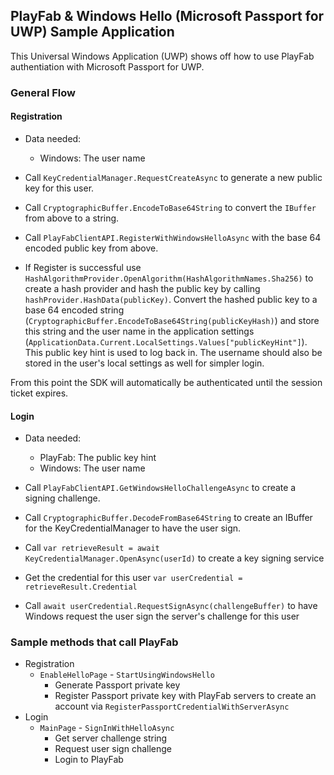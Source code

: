 ## PlayFab & Windows Hello (Microsoft Passport for UWP) Sample Application

This Universal Windows Application (UWP) shows off how to use PlayFab authentiation with Microsoft Passport for UWP.

### General Flow

#### Registration

- Data needed:
	- Windows: The user name

- Call `KeyCredentialManager.RequestCreateAsync` to generate a new public key for this user.
- Call `CryptographicBuffer.EncodeToBase64String` to convert the `IBuffer` from above to a string.
- Call `PlayFabClientAPI.RegisterWithWindowsHelloAsync` with the base 64 encoded public key from above.
- If Register is successful use `HashAlgorithmProvider.OpenAlgorithm(HashAlgorithmNames.Sha256)` to create a hash provider and hash the public key by calling `hashProvider.HashData(publicKey)`. Convert the hashed public key to a base 64 encoded string (`CryptographicBuffer.EncodeToBase64String(publicKeyHash)`) and store this string and the user name in the application settings (`ApplicationData.Current.LocalSettings.Values["publicKeyHint"]`). This public key hint is used to log back in. The username should also be stored in the user's local settings as well for simpler login.

From this point the SDK will automatically be authenticated until the session ticket expires.

#### Login

- Data needed:
	- PlayFab: The public key hint
	- Windows: The user name

 - Call `PlayFabClientAPI.GetWindowsHelloChallengeAsync` to create a signing challenge.
 - Call `CryptographicBuffer.DecodeFromBase64String` to create an IBuffer for the KeyCredentialManager to have the user sign.
 - Call `var retrieveResult = await KeyCredentialManager.OpenAsync(userId)` to create a key signing service
 - Get the credential for this user `var userCredential = retrieveResult.Credential`
 - Call `await userCredential.RequestSignAsync(challengeBuffer)` to have Windows request the user sign the server's challenge for this user

### Sample methods that call PlayFab

 - Registration
	- `EnableHelloPage` - `StartUsingWindowsHello`
		- Generate Passport private key
		- Register Passport private key with PlayFab servers to create an account via `RegisterPassportCredentialWithServerAsync`
 - Login
	- `MainPage` - `SignInWithHelloAsync`
		- Get server challenge string
		- Request user sign challenge
		- Login to PlayFab

